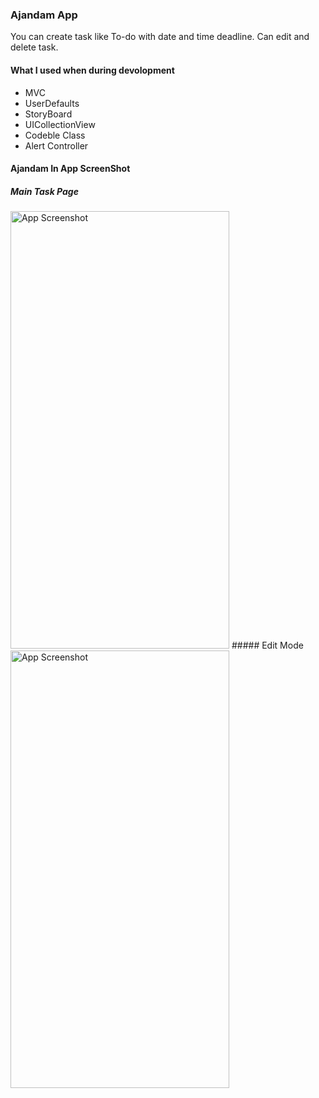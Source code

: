 ### Ajandam App

You can create task like To-do with date and time deadline.
Can edit and delete task.
#### What I used when during devolopment
- MVC
- UserDefaults
- StoryBoard
- UICollectionView
- Codeble Class
- Alert Controller

#### Ajandam In App ScreenShot
##### Main Task Page 
<img src="https://github.com/yigitbstnci/Ajandam/assets/120344683/53e88302-e985-4938-a417-8e97a3dfa352" alt="App Screenshot" width="350" height="700">
#####  Edit Mode 
<img src="https://github.com/yigitbstnci/Ajandam/assets/120344683/feeafb96-7da7-4064-8d46-a65d443e2adb" alt="App Screenshot" width="350" height="700">


